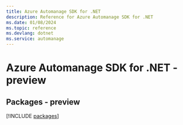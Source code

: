```yaml
---
title: Azure Automanage SDK for .NET
description: Reference for Azure Automanage SDK for .NET
ms.date: 01/08/2024
ms.topic: reference
ms.devlang: dotnet
ms.service: automanage
---
```

# Azure Automanage SDK for .NET - preview
## Packages - preview
[!INCLUDE [packages](automanage-index.md)]